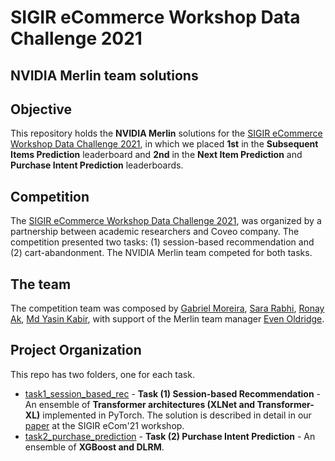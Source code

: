 # SIGIR eCommerce Workshop Data Challenge 2021
## NVIDIA Merlin team solutions


## Objective
This repository holds the **NVIDIA Merlin** solutions for the [SIGIR eCommerce Workshop Data Challenge 2021](https://sigir-ecom.github.io/data-task.html), in which we placed **1st** in the **Subsequent Items Prediction** leaderboard and **2nd** in the **Next Item Prediction** and **Purchase Intent Prediction** leaderboards.

## Competition
The [SIGIR eCommerce Workshop Data Challenge 2021](https://sigir-ecom.github.io/data-task.html), was organized by a partnership between academic researchers and Coveo company. The competition presented two tasks: (1) session-based recommendation and (2) cart-abandonment. The NVIDIA Merlin team competed for both tasks.

## The team
The competition team was composed by [Gabriel Moreira](https://github.com/gabrielspmoreira), [Sara Rabhi](https://github.com/sararb), [Ronay Ak](https://github.com/rnyak), [Md Yasin Kabir](https://github.com/mykabir), with support of the Merlin team manager [Even Oldridge](https://github.com/EvenOldridge).

## Project Organization

This repo has two folders, one for each task.

- [task1_session_based_rec](task1_session_based_rec/) - **Task (1) Session-based Recommendation** - An ensemble of **Transformer architectures (XLNet and Transformer-XL)** implemented in PyTorch. The solution is described in detail in our [paper](https://sigir-ecom.github.io/) at the SIGIR eCom'21 workshop.
- [task2_purchase_prediction](task2_purchase_prediction/) - **Task (2) Purchase Intent Prediction** - An ensemble of **XGBoost and DLRM**.
